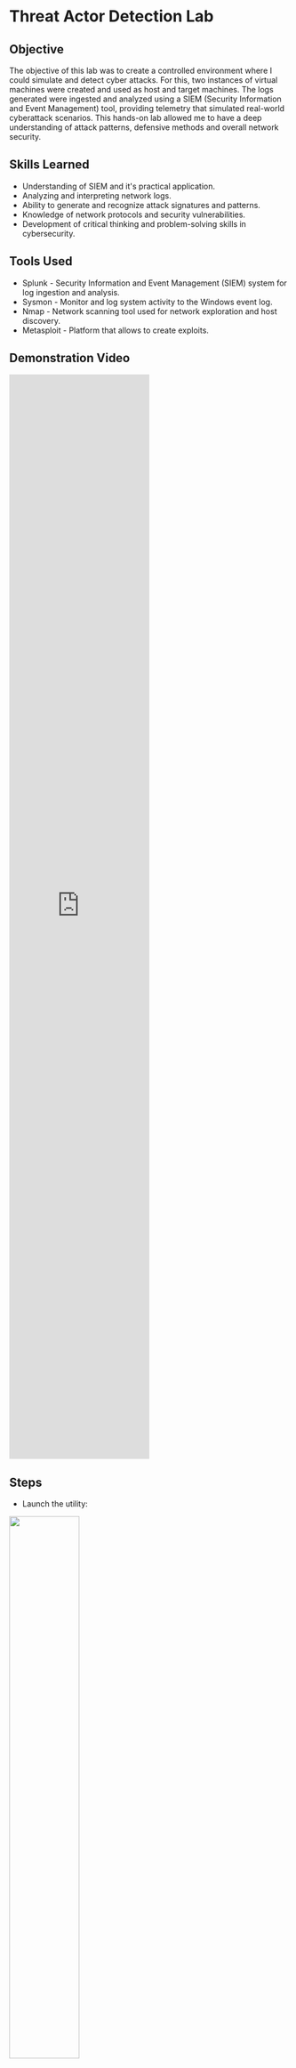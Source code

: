 # Threat Actor Detection Lab

## Objective

The objective of this lab was to create a controlled environment where I could simulate and detect cyber attacks. For this, two instances of virtual machines were created and used as host and target machines. The logs generated were ingested and analyzed using a SIEM (Security Information and Event Management) tool, providing telemetry that simulated real-world cyberattack scenarios. This hands-on lab allowed me to have a deep understanding of attack patterns, defensive methods and overall network security.

## Skills Learned

- Understanding of SIEM and it's practical application.
- Analyzing and interpreting network logs.
- Ability to generate and recognize attack signatures and patterns.
- Knowledge of network protocols and security vulnerabilities.
- Development of critical thinking and problem-solving skills in cybersecurity.

## Tools Used

- Splunk - Security Information and Event Management (SIEM) system for log ingestion and analysis.
- Sysmon - Monitor and log system activity to the Windows event log.
- Nmap - Network scanning tool used for network exploration and host discovery.
- Metasploit - Platform that allows to create exploits.

## Demonstration Video

<iframe width="50%" height="50%" src="https://www.youtube-nocookie.com/embed/RWE0wywoazo?modestbranding=1&showinfo=0&fs=0&rel=0;controls=0" title="YouTube video player" frameborder="0" allow="accelerometer; autoplay; clipboard-write; encrypted-media; gyroscope; picture-in-picture"></iframe>
<br/>

## Steps 

- Launch the utility:
  
<img src="https://i.imgur.com/HyJTOrt.png" width="50%" height="50%">

